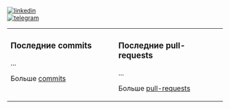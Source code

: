[![linkedin](https://img.shields.io/badge/-Alibek_Birlikbai-161616?style=flat-square&labelColor=161616&logo=LinkedIn&logoColor=white&color=161616)](https://www.linkedin.com/in/alibek-birlikbai/)  
[![telegram](https://img.shields.io/badge/-@alibekbirlikbai-161616?style=flat-square&labelColor=161616&logo=Telegram&logoColor=white&color=161616)](https://t.me/alibekbirlikbai)  


<table><tr>
<td valign="top" width="50%">

### Последние commits
<!-- recent_commits starts -->
...
<!-- recent_commits ends -->
Больше [commits](https://github.com/alibekbirlikbai/alibekbirlikbai/blob/main/md/commits.md)

</td>


<td valign="top" width="50%">

### Последние pull-requests
<!-- recent_pull_requests starts -->
...
<!-- recent_pull_requests ends -->
Больше [pull-requests](https://github.com/alibekbirlikbai/alibekbirlikbai/blob/main/md/pull_requests.md)

</td>

[//]: # (<td valign="top" width="33%">)

[//]: # ()
[//]: # (### Недавние releases)

[//]: # (<!-- recent_releases starts -->)

[//]: # (...)

[//]: # (<!-- recent_releases ends -->)

[//]: # (Больше [releases]&#40;https://github.com/alibekbirlikbai/alibekbirlikbai/blob/main/md/releases.md&#41;)

[//]: # (</td>)
</tr></table>
